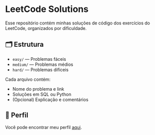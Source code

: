 # LeetCode Solutions

Esse repositório contém minhas soluções de código dos exercícios do LeetCode, organizados por dificuldade.

## 🗂 Estrutura

- `easy/` — Problemas fáceis
- `medium/` — Problemas médios
- `hard/` — Problemas difíceis

Cada arquivo contém:
- Nome do problema e link
- Soluções em SQL ou Python
- (Opcional) Explicação e comentários

## 🔗 Perfil

Você pode encontrar meu perfil [aqui](https://leetcode.com/ppsantiago14).
